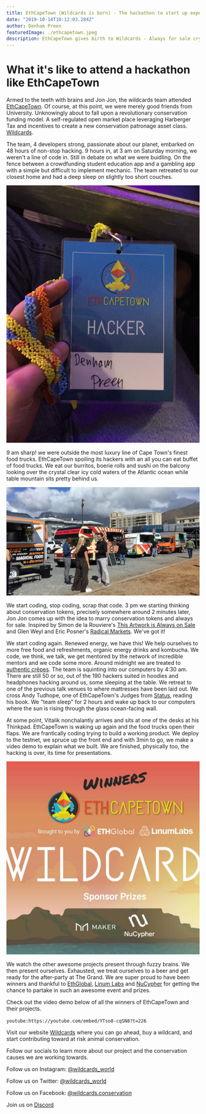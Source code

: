 ```yaml
---
title: EthCapeTown (Wildcards is born) - The hackathon to start up experience
date: "2019-10-14T10:12:03.284Z"
author: Denham Preen
featuredImage: ./ethcapetown.jpeg
description: EthCapeTown gives birth to Wildcards - Always for sale crypto conservation tokens
---
```


# What it's like to attend a hackathon like EthCapeTown

Armed to the teeth with brains and Jon Jon, the wildcards team attended [EthCapeTown](https://ethcapetown.com). Of course, at this point, we were merely good friends from University. Unknowingly about to fall upon a revolutionary conservation funding model. A self-regulated open market place leveraging Harberger Tax and incentives to create a new conservation patronage asset class. [Wildcards](https://wildcards.world).

The team, 4 developers strong, passionate about our planet, embarked on 48 hours of non-stop hacking. 9 hours in, at 3 am on Saturday morning, we weren't a line of code in. Still in debate on what we were buidling. On the fence between a crowdfunding student education app and a gambling app with a simple but difficult to implement mechanic. The team retreated to our closest home and had a deep sleep on slightly too short couches.

![Denham Preen Hacker](./hacker.jpg "Wildcards Hackers Denham Preen EthCapeTown 2019")

9 am sharp! we were outside the most luxury line of Cape Town's finest food trucks. EthCapeTown spoiling its hackers with an all you can eat buffet of food trucks. We eat our burritos, boerie rolls and sushi on the balcony looking over the crystal clear icy cold waters of the Atlantic ocean while table mountain sits pretty behind us.

![Food trucks](./foodtrucks.jpg "Food Trucks EthCapeTown 2019")

We start coding, stop coding, scrap that code. 3 pm we starting thinking about conservation tokens, precisely somewhere around 2 minutes later, Jon Jon comes up with the idea to marry conservation tokens and always for sale. Inspired by Simon de la Rouviere's [This Artwork is Always on Sale](https://thisartworkisalwaysonsale.com/) and Glen Weyl and Eric Posner's [Radical Markets](http://radicalmarkets.com/). We've got it!

We start coding again. Renewed energy, we have this! We help ourselves to more free food and refreshments, organic energy drinks and kombucha. We code, we think, we talk, we get mentored by the network of incredible mentors and we code some more. Around midnight we are treated to [authentic crêpes](https://www.facebook.com/larozell/). The team is squinting into our computers by 4:30 am. There are still 50 or so, out of the 190 hackers suited in hoodies and headphones hacking around us, some sleeping at the table. We retreat to one of the previous talk venues to where mattresses have been laid out. We cross Andy Tudhope, one of EthCapeTown's Judges from [Status](https://status.im/), reading his book. We "team sleep" for 2 hours and wake up back to our computers where the sun is rising through the glass ocean-facing wall.

At some point, Vitalik nonchalantly arrives and sits at one of the desks at his Thinkpad. EthCapeTown is waking up again and the food trucks open their flaps. We are frantically coding trying to build a working product. We deploy to the testnet, we spruce up the front end and with 3min to go, we make a video demo to explain what we built. We are finished, physically too, the hacking is over, its time for presentations.

![Winners](./ethcapetown.jpeg "Wildcards are winners of EthCapeTown 2019")

We watch the other awesome projects present through fuzzy brains. We then present ourselves. Exhausted, we treat ourselves to a beer and get ready for the after-party at The Grand. We are super proud to have been winners and thankful to [EthGlobal](https://ethglobal.co/), [Linum Labs](https://linumlabs.com/) and [NuCypher](https://www.nucypher.com/) for getting the chance to partake in such an awesome event and prizes.

Check out the video demo below of all the winners of EthCapeTown and their projects.

`youtube:https://youtube.com/embed/YTso8-cqSN8?t=226`

Visit our website [Wildcards](https://wildcards.world) where you can go ahead, buy a wildcard, and start contributing toward at risk animal conservation.

Follow our socials to learn more about our project and the conservation causes we are working towards.

Follow us on Instagram: [@wildcards_world](https://www.instagram.com/wildcards_world)

Follow us on Twitter: [@wildcards_world](https://twitter.com/wildcards_world)

Follow us on Facebook: [@wildcards.conservation](https://www.facebook.com/wildcards.conservation)

Join us on [Discord](https://discord.gg/Wemmn63)
